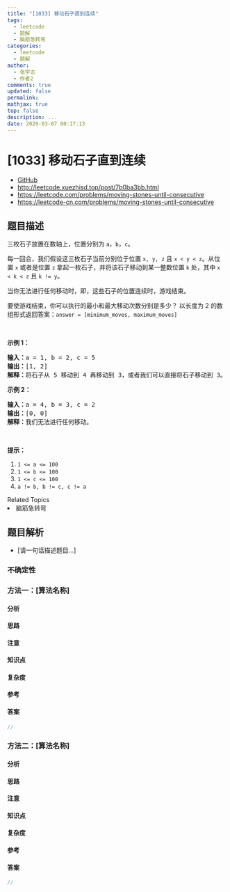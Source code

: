 ```yaml
---
title: "[1033] 移动石子直到连续"
tags:
  - leetcode
  - 题解
  - 脑筋急转弯
categories:
  - leetcode
  - 题解
author:
  - 张学志
  - 作者2
comments: true
updated: false
permalink:
mathjax: true
top: false
description: ...
date: 2020-03-07 00:17:13
---
```



# [1033] 移动石子直到连续
* [GitHub](https://github.com/algoboy101/LeetCodeCrowdsource/tree/master/_posts/QA/%5B1033%5D%20%E7%A7%BB%E5%8A%A8%E7%9F%B3%E5%AD%90%E7%9B%B4%E5%88%B0%E8%BF%9E%E7%BB%AD.md)
* http://leetcode.xuezhisd.top/post/7b0ba3bb.html
* https://leetcode.com/problems/moving-stones-until-consecutive
* https://leetcode-cn.com/problems/moving-stones-until-consecutive


## 题目描述

<p>三枚石子放置在数轴上，位置分别为 <code>a</code>，<code>b</code>，<code>c</code>。</p>

<p>每一回合，我们假设这三枚石子当前分别位于位置 <code>x, y, z</code> 且 <code>x &lt; y &lt; z</code>。从位置 <code>x</code> 或者是位置 <code>z</code> 拿起一枚石子，并将该石子移动到某一整数位置 <code>k</code> 处，其中 <code>x &lt; k &lt; z</code> 且 <code>k != y</code>。</p>

<p>当你无法进行任何移动时，即，这些石子的位置连续时，游戏结束。</p>

<p>要使游戏结束，你可以执行的最小和最大移动次数分别是多少？ 以长度为 2 的数组形式返回答案：<code>answer = [minimum_moves, maximum_moves]</code></p>

<p>&nbsp;</p>

<p><strong>示例 1：</strong></p>

<pre><strong>输入：</strong>a = 1, b = 2, c = 5
<strong>输出：</strong>[1, 2]
<strong>解释：</strong>将石子从 5 移动到 4 再移动到 3，或者我们可以直接将石子移动到 3。
</pre>

<p><strong>示例 2：</strong></p>

<pre><strong>输入：</strong>a = 4, b = 3, c = 2
<strong>输出：</strong>[0, 0]
<strong>解释：</strong>我们无法进行任何移动。
</pre>

<p>&nbsp;</p>

<p><strong>提示：</strong></p>

<ol>
	<li><code>1 &lt;= a &lt;= 100</code></li>
	<li><code>1 &lt;= b &lt;= 100</code></li>
	<li><code>1 &lt;= c &lt;= 100</code></li>
	<li><code>a != b, b != c, c != a</code></li>
</ol>
<div><div>Related Topics</div><div><li>脑筋急转弯</li></div></div>


## 题目解析
* [请一句话描述题目...]

### 不确定性


### 方法一：[算法名称]

#### 分析

#### 思路

#### 注意

#### 知识点

#### 复杂度

#### 参考

#### 答案

```cpp
//
```


### 方法二：[算法名称]

#### 分析

#### 思路

#### 注意

#### 知识点

#### 复杂度

#### 参考

#### 答案

```cpp
//
```



